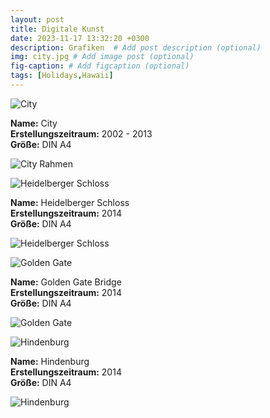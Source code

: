 ```yaml
---
layout: post
title: Digitale Kunst
date: 2023-11-17 13:32:20 +0300
description: Grafiken  # Add post description (optional)
img: city.jpg # Add image post (optional) 
fig-caption: # Add figcaption (optional)
tags: [Holidays,Hawaii]
---
```


![City]({{site.baseurl}}/assets/img/city70k.jpg)

**Name:** City      
**Erstellungszeitraum:** 2002 - 2013       
**Größe:** DIN A4 

![City Rahmen]({{site.baseurl}}/assets/img/City70k.jpg)



![Heidelberger Schloss]({{site.baseurl}}/assets/img/heidelberger_schloss2.jpg)

**Name:** Heidelberger Schloss    
**Erstellungszeitraum:** 2014      
**Größe:** DIN A4

![Heidelberger Schloss]({{site.baseurl}}/assets/img/heidelbergerschlossrahmen5.jpg)



![Golden Gate]({{site.baseurl}}/assets/img/golden_gate.jpg)

**Name:** Golden Gate Bridge   
**Erstellungszeitraum:** 2014      
**Größe:** DIN A4

![Golden Gate]({{site.baseurl}}/assets/img/goldengatebridgerahmen.jpg)



![Hindenburg]({{site.baseurl}}/assets/img/hindenburg.jpg)

**Name:** Hindenburg   
**Erstellungszeitraum:** 2014      
**Größe:** DIN A4

![Hindenburg]({{site.baseurl}}/assets/img/hindenburg2.jpg)



